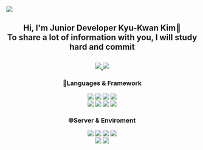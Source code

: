 <a href="https://hits.seeyoufarm.com"><img src="https://hits.seeyoufarm.com/api/count/incr/badge.svg?url=https%3A%2F%2Fgithub.com%2Fkwan97&count_bg=%233D86C8&title_bg=%23151414&icon=&icon_color=%23E7E7E7&title=Today/Total&edge_flat=false"/></a>

<div align=center>	
	<h2> Hi, I'm Junior Developer Kyu-Kwan Kim👋<br>
	 To share a lot of information with you, I will study hard and commit <br><br>
	<a href="https://kwan97.tistory.com/">
		<img src="https://img.shields.io/badge/Blog-FF9800?style=flat&logo=Blogger&logoColor=white" />
	</a>
	<img src="https://img.shields.io/badge/kwankyu97@gmail.com-EA4335?style=flat&logo=Gmail&logoColor=white"/>
	</h2>
</div>

<div align="center">
	<strong><h3>🏃Languages & Framework</h3></strong>
	<img src="https://img.shields.io/badge/Java-007396?style=flat&logo=Conda-Forge&logoColor=white" />
	<img src="https://img.shields.io/badge/Spring-6DB33F?style=flat&logo=Spring&logoColor=white" />
	<img src="https://img.shields.io/badge/Spring Boot-6DB33F?style=flat&logo=Spring Boot&logoColor=white" />	
	<img src="https://img.shields.io/badge/Mybatis-000000?style=flat&logo=Fluentd&logoColor=white" />
	<br>
	<img src="https://img.shields.io/badge/JavaScript-F7DF1E?style=flat&logo=JavaScript&logoColor=white" />
	<img src="https://img.shields.io/badge/jQuery-0769AD?style=flat&logo=jQuery&logoColor=white" />
	<img src="https://img.shields.io/badge/HTML5-E34F26?style=flat&logo=HTML5&logoColor=white" />
	<img src="https://img.shields.io/badge/CSS3-1572B6?style=flat&logo=CSS3&logoColor=white" />
</div>

<div align="center">	
	<strong><h3>🌐Server & Enviroment</h3></strong>
	<img src="https://img.shields.io/badge/MySQL-4479A1?style=flat&logo=MySQL&logoColor=white" />
	<img src="https://img.shields.io/badge/MariaDB-003545?style=flat&logo=MariaDB&logoColor=white" />
	<img src="https://img.shields.io/badge/Oracle-F80000?style=flat&logo=Oracle&logoColor=white" />
	<img src="https://img.shields.io/badge/NGINX-009639?style=flat&logo=NGINX&logoColor=white" />
	<br>
	<img src="https://img.shields.io/badge/Linux-FCC624?style=flat&logo=Linux&logoColor=white" />
	<img src="https://img.shields.io/badge/Rocky Linux-10B981?style=flat&logo=Rocky Linux&logoColor=white" />
</div>
	
</div>
<!-- <div align=center>
	<strong><h3>🛠DevOps & Tooling</h3></strong>
	<img src="https://img.shields.io/badge/Amazon EC2-FF9900?style=flat&logo=Amazon EC2&logoColor=white" />
	<img src="https://img.shields.io/badge/Git-F05032?style=flat&logo=Git&logoColor=white" />
	<br>	
	<img src="https://img.shields.io/badge/IntelliJ IDEA-000000?style=flat&logo=IntelliJ IDEA&logoColor=white"/>
	<img src="https://img.shields.io/badge/Visual%20Studio%20Code-007ACC?style=flat&logo=VisualStudioCode&logoColor=white" />	
</div> -->
<!--	
<div align=center>
<img src="https://github-readme-stats.vercel.app/api/top-langs/?username=kwan97&layout=compact"><br><br>
</div> -->
